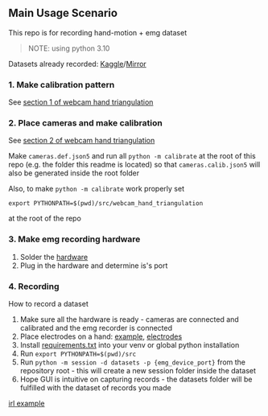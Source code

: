 ## Main Usage Scenario

This repo is for recording hand-motion + emg dataset

> NOTE: using python 3.10

Datasets already recorded: [Kaggle](https://www.kaggle.com/datasets/nabuki/0-flexemg)/[Mirror](https://disk.yandex.ru/d/cb7SKNySETBE2w)

### 1. Make calibration pattern

See [section 1 of webcam hand triangulation](src/webcam_hand_triangulation/README.md#1-make-calibration-pattern)

### 2. Place cameras and make calibration

See [section 2 of webcam hand triangulation](src/webcam_hand_triangulation/README.md#2-place-cameras-and-make-calibration)

Make `cameras.def.json5` and run all `python -m calibrate` at the root of this repo (e.g. the folder this readme is located)
so that `cameras.calib.json5` will also be generated inside the root folder

Also, to make `python -m calibrate` work properly set
```
export PYTHONPATH=$(pwd)/src/webcam_hand_triangulation
```
at the root of the repo

### 3. Make emg recording hardware

1. Solder the [hardware](src/emg_capture/README.md)
2. Plug in the hardware and determine is's port

### 4. Recording
How to record a dataset
1. Make sure all the hardware is ready - cameras are connected and calibrated and the emg recorder is connected
2. Place electrodes on a hand: [example](fig/electrode_placement.jpg), [electrodes](https://nika-medical.ru/elektrodi-dly-ekg/jelektrodi-odnorazovie/jelektrod-jekg-odnorazovij-nika-medikal-nm-26)
3. Install [requirements.txt](src/session/requirements.txt) into your venv or global python installation
4. Run `export PYTHONPATH=$(pwd)/src`
5. Run `python -m session -d datasets -p {emg_device_port}` from the repository root - this will create a new session folder inside the dataset
6. Hope GUI is intuitive on capturing records - the datasets folder will be fulfilled with the dataset of records you made

[irl example](https://youtu.be/oRzSBjHZ83c)
